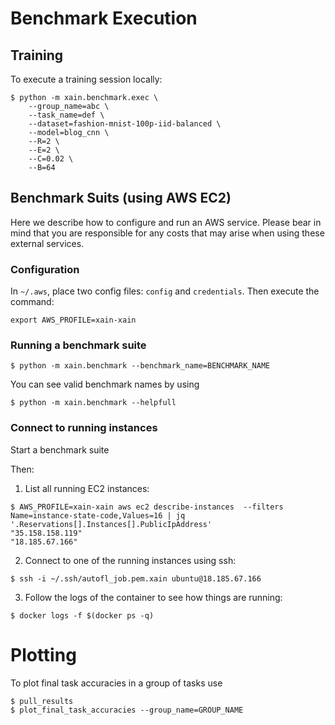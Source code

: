 # Benchmark Execution

## Training

To execute a training session locally:

```shell
$ python -m xain.benchmark.exec \
    --group_name=abc \
    --task_name=def \
    --dataset=fashion-mnist-100p-iid-balanced \
    --model=blog_cnn \
    --R=2 \
    --E=2 \
    --C=0.02 \
    --B=64
```

## Benchmark Suits (using AWS EC2)

Here we describe how to configure and run an AWS service. Please bear in mind that you are responsible for any costs that may arise when using these external services.

### Configuration

In `~/.aws`, place two config files: `config` and `credentials`. Then execute the command:

```shell
export AWS_PROFILE=xain-xain
```

### Running a benchmark suite

```shell
$ python -m xain.benchmark --benchmark_name=BENCHMARK_NAME
```

You can see valid benchmark names by using

```shell
$ python -m xain.benchmark --helpfull
```

### Connect to running instances

Start a benchmark suite

Then:

1. List all running EC2 instances:

```shell
$ AWS_PROFILE=xain-xain aws ec2 describe-instances  --filters Name=instance-state-code,Values=16 | jq '.Reservations[].Instances[].PublicIpAddress'
"35.158.158.119"
"18.185.67.166"
```

2. Connect to one of the running instances using ssh:

```shell
$ ssh -i ~/.ssh/autofl_job.pem.xain ubuntu@18.185.67.166
```

3. Follow the logs of the container to see how things are running:

```shell
$ docker logs -f $(docker ps -q)
```

# Plotting

To plot final task accuracies in a group of tasks use

```shell
$ pull_results
$ plot_final_task_accuracies --group_name=GROUP_NAME
```
